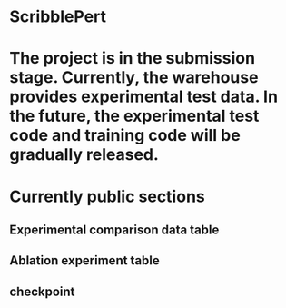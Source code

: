 # ScribblePert
# The project is in the submission stage. Currently, the warehouse provides experimental test data. In the future, the experimental test code and training code will be gradually released.

# Currently public sections

## Experimental comparison data table

## Ablation experiment table

## checkpoint

